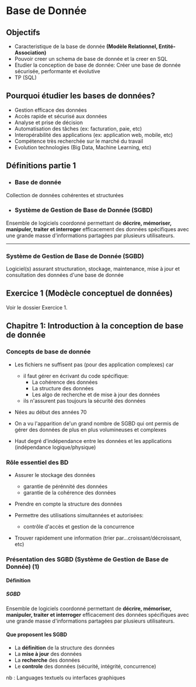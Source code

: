 # Base de Donnée

## Objectifs

- Caracteristique de la base de donnée <b>(Modèle Relationnel, Entité-Association)</b>
- Pouvoir creer un schema de base de donnée et la creer en SQL
- Etudier la conception de base de donnée: Créer une base de donnée sécurisée, performante et évolutive
- TP (SQL)

## Pourquoi étudier les bases de données?

- Gestion efficace des données
- Accès rapide et sécurisé aux données
- Analyse et prise de décision
- Automatisation des tâches (ex: facturation, paie, etc)
- Interopérabilité des applications (ex: application web, mobile, etc)
- Compétence très recherchée sur le marché du travail
- Evolution technologies (Big Data, Machine Learning, etc)

## Définitions partie 1

- ### Base de donnée

Collection de données cohérentes et structurées

- ### Système de Gestion de Base de Donnée (SGBD)

Ensemble de logiciels coordonné permettant de <b>décrire, mémoriser, manipuler, traiter et interroger</b> efficacement des données spécifiques avec une grande masse d'informations partagées par plusieurs utilisateurs.

---

### Système de Gestion de Base de Donnée (SGBD)

Logiciel(s) assurant structuration, stockage, maintenance, mise à jour et consultation des données d'une base de donnée

## Exercice 1 (Modècle conceptuel de données)

Voir le dossier Exercice 1.

## Chapitre 1: Introduction à la conception de base de donnée

### Concepts de base de donnée

- Les fichiers ne suffisent pas (pour des application complexes) car

  - il faut gérer en écrivant du code spécifique:
    - La cohérence des données
    - La structure des données
    - Les algo de recherche et de mise à jour des données
  - ils n'assurent pas toujours la sécurité des données

- Nées au début des années 70
- On a vu l'apparition de'un grand nombre de SGBD qui ont permis de gérer des données de plus en plus volumineuses et complexes

- Haut degré d'indépendance entre les données et les applications (indépendance logique/physique)

### Rôle essentiel des BD

- Assurer le stockage des données
  - garantie de pérénnité des données
  - garantie de la cohérence des données

- Prendre en compte la structure des données

- Permettre des utilisations simultannées et autorisées:
  - contrôle d'accès et gestion de la concurrence

- Trouver rapidement une information (trier par...croissant/décroissant, etc)

### Présentation des SGBD (Système de Gestion de Base de Donnée) (1)

#### Définition

##### SGBD

Ensemble de logiciels coordonné permettant de <b>décrire, mémoriser, manipuler, traiter et interroger</b> efficacement des données spécifiques avec une grande masse d'informations partagées par plusieurs utilisateurs.

#### Que proposent les SGBD

- La <b>définition</b> de la structure des données
- La <b>mise à jour</b> des données
- La <b>recherche</b> des données
- Le <b>controle</b> des données (sécurité, intégrité, concurrence)

nb : Languages textuels ou interfaces graphiques
